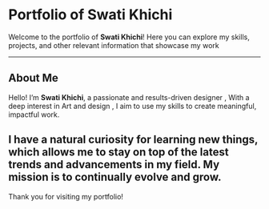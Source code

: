 # Portfolio of Swati Khichi

Welcome to the portfolio of **Swati Khichi**! Here you can explore my  skills, projects, and other relevant information that showcase my work 


---------------

## About Me

Hello! I’m **Swati Khichi**, a passionate and results-driven designer , With a deep interest in Art and design , I aim to use my skills to create meaningful, impactful work. 

I have a natural curiosity for learning new things, which allows me to stay on top of the latest trends and advancements in my field. My mission is to continually evolve and grow.
-------------
Thank you for visiting my portfolio! 

